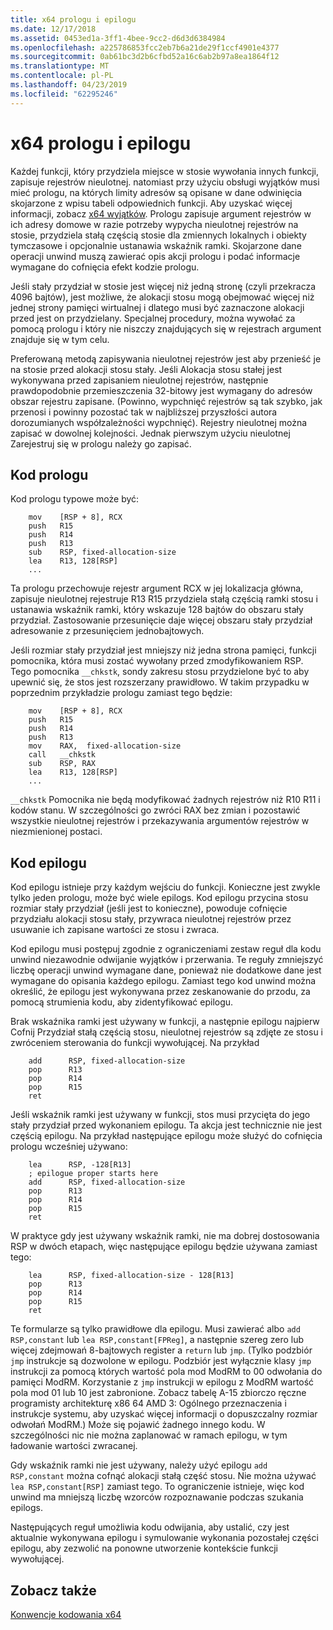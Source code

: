 ```yaml
---
title: x64 prologu i epilogu
ms.date: 12/17/2018
ms.assetid: 0453ed1a-3ff1-4bee-9cc2-d6d3d6384984
ms.openlocfilehash: a225786853fcc2eb7b6a21de29f1ccf4901e4377
ms.sourcegitcommit: 0ab61bc3d2b6cfbd52a16c6ab2b97a8ea1864f12
ms.translationtype: MT
ms.contentlocale: pl-PL
ms.lasthandoff: 04/23/2019
ms.locfileid: "62295246"
---
```

# <a name="x64-prolog-and-epilog"></a>x64 prologu i epilogu

Każdej funkcji, który przydziela miejsce w stosie wywołania innych funkcji, zapisuje rejestrów nieulotnej. natomiast przy użyciu obsługi wyjątków musi mieć prologu, na których limity adresów są opisane w dane odwinięcia skojarzone z wpisu tabeli odpowiednich funkcji. Aby uzyskać więcej informacji, zobacz [x64 wyjątków](../build/exception-handling-x64.md). Prologu zapisuje argument rejestrów w ich adresy domowe w razie potrzeby wypycha nieulotnej rejestrów na stosie, przydziela stałą częścią stosie dla zmiennych lokalnych i obiekty tymczasowe i opcjonalnie ustanawia wskaźnik ramki. Skojarzone dane operacji unwind muszą zawierać opis akcji prologu i podać informacje wymagane do cofnięcia efekt kodzie prologu.

Jeśli stały przydział w stosie jest więcej niż jedną stronę (czyli przekracza 4096 bajtów), jest możliwe, że alokacji stosu mogą obejmować więcej niż jednej strony pamięci wirtualnej i dlatego musi być zaznaczone alokacji przed jest on przydzielany. Specjalnej procedury, można wywołać za pomocą prologu i który nie niszczy znajdujących się w rejestrach argument znajduje się w tym celu.

Preferowaną metodą zapisywania nieulotnej rejestrów jest aby przenieść je na stosie przed alokacji stosu stały. Jeśli Alokacja stosu stałej jest wykonywana przed zapisaniem nieulotnej rejestrów, następnie prawdopodobnie przemieszczenia 32-bitowy jest wymagany do adresów obszar rejestru zapisane. (Powinno, wypchnięć rejestrów są tak szybko, jak przenosi i powinny pozostać tak w najbliższej przyszłości autora dorozumianych współzależności wypchnięć). Rejestry nieulotnej można zapisać w dowolnej kolejności. Jednak pierwszym użyciu nieulotnej Zarejestruj się w prologu należy go zapisać.

## <a name="prolog-code"></a>Kod prologu

Kod prologu typowe może być:

```MASM
    mov    [RSP + 8], RCX
    push   R15
    push   R14
    push   R13
    sub    RSP, fixed-allocation-size
    lea    R13, 128[RSP]
    ...
```

Ta prologu przechowuje rejestr argument RCX w jej lokalizacja główna, zapisuje nieulotnej rejestruje R13 R15 przydziela stałą częścią ramki stosu i ustanawia wskaźnik ramki, który wskazuje 128 bajtów do obszaru stały przydział. Zastosowanie przesunięcie daje więcej obszaru stały przydział adresowanie z przesunięciem jednobajtowych.

Jeśli rozmiar stały przydział jest mniejszy niż jedna strona pamięci, funkcji pomocnika, która musi zostać wywołany przed zmodyfikowaniem RSP. Tego pomocnika `__chkstk`, sondy zakresu stosu przydzielone być to aby upewnić się, że stos jest rozszerzany prawidłowo. W takim przypadku w poprzednim przykładzie prologu zamiast tego będzie:

```MASM
    mov    [RSP + 8], RCX
    push   R15
    push   R14
    push   R13
    mov    RAX,  fixed-allocation-size
    call   __chkstk
    sub    RSP, RAX
    lea    R13, 128[RSP]
    ...
```

`__chkstk` Pomocnika nie będą modyfikować żadnych rejestrów niż R10 R11 i kodów stanu. W szczególności go zwróci RAX bez zmian i pozostawić wszystkie nieulotnej rejestrów i przekazywania argumentów rejestrów w niezmienionej postaci.

## <a name="epilog-code"></a>Kod epilogu

Kod epilogu istnieje przy każdym wejściu do funkcji. Konieczne jest zwykle tylko jeden prologu, może być wiele epilogs. Kod epilogu przycina stosu rozmiar stały przydział (jeśli jest to konieczne), powoduje cofnięcie przydziału alokacji stosu stały, przywraca nieulotnej rejestrów przez usuwanie ich zapisane wartości ze stosu i zwraca.

Kod epilogu musi postępuj zgodnie z ograniczeniami zestaw reguł dla kodu unwind niezawodnie odwijanie wyjątków i przerwania. Te reguły zmniejszyć liczbę operacji unwind wymagane dane, ponieważ nie dodatkowe dane jest wymagane do opisania każdego epilogu. Zamiast tego kod unwind można określić, że epilogu jest wykonywana przez zeskanowanie do przodu, za pomocą strumienia kodu, aby zidentyfikować epilogu.

Brak wskaźnika ramki jest używany w funkcji, a następnie epilogu najpierw Cofnij Przydział stałą częścią stosu, nieulotnej rejestrów są zdjęte ze stosu i zwróceniem sterowania do funkcji wywołującej. Na przykład

```MASM
    add      RSP, fixed-allocation-size
    pop      R13
    pop      R14
    pop      R15
    ret
```

Jeśli wskaźnik ramki jest używany w funkcji, stos musi przycięta do jego stały przydział przed wykonaniem epilogu. Ta akcja jest technicznie nie jest częścią epilogu. Na przykład następujące epilogu może służyć do cofnięcia prologu wcześniej używano:

```MASM
    lea      RSP, -128[R13]
    ; epilogue proper starts here
    add      RSP, fixed-allocation-size
    pop      R13
    pop      R14
    pop      R15
    ret
```

W praktyce gdy jest używany wskaźnik ramki, nie ma dobrej dostosowania RSP w dwóch etapach, więc następujące epilogu będzie używana zamiast tego:

```MASM
    lea      RSP, fixed-allocation-size - 128[R13]
    pop      R13
    pop      R14
    pop      R15
    ret
```

Te formularze są tylko prawidłowe dla epilogu. Musi zawierać albo `add RSP,constant` lub `lea RSP,constant[FPReg]`, a następnie szereg zero lub więcej zdejmowań 8-bajtowych register a `return` lub `jmp`. (Tylko podzbiór `jmp` instrukcje są dozwolone w epilogu. Podzbiór jest wyłącznie klasy `jmp` instrukcji za pomocą których wartość pola mod ModRM to 00 odwołania do pamięci ModRM. Korzystanie z `jmp` instrukcji w epilogu z ModRM wartość pola mod 01 lub 10 jest zabronione. Zobacz tabelę A-15 zbiorczo ręczne programisty architekturę x86 64 AMD 3: Ogólnego przeznaczenia i instrukcje systemu, aby uzyskać więcej informacji o dopuszczalny rozmiar odwołań ModRM.) Może się pojawić żadnego innego kodu. W szczególności nic nie można zaplanować w ramach epilogu, w tym ładowanie wartości zwracanej.

Gdy wskaźnik ramki nie jest używany, należy użyć epilogu `add RSP,constant` można cofnąć alokacji stałą część stosu. Nie można używać `lea RSP,constant[RSP]` zamiast tego. To ograniczenie istnieje, więc kod unwind ma mniejszą liczbę wzorców rozpoznawanie podczas szukania epilogs.

Następujących reguł umożliwia kodu odwijania, aby ustalić, czy jest aktualnie wykonywana epilogu i symulowanie wykonania pozostałej części epilogu, aby zezwolić na ponowne utworzenie kontekście funkcji wywołującej.

## <a name="see-also"></a>Zobacz także

[Konwencje kodowania x64](x64-software-conventions.md)
